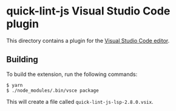 # quick-lint-js Visual Studio Code plugin

This directory contains a plugin for the [Visual Studio Code
editor][VisualStudioCode].

## Building

To build the extension, run the following commands:

    $ yarn
    $ ./node_modules/.bin/vsce package

This will create a file called `quick-lint-js-lsp-2.8.0.vsix`.

[VisualStudioCode]: https://code.visualstudio.com/
